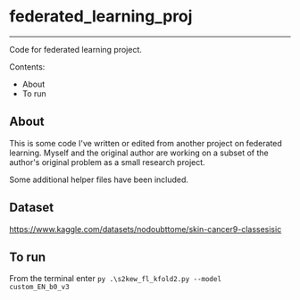 # federated_learning_proj

---

Code for federated learning project.

Contents:
 - About
 - To run
 
 ## About
 
 This is some code I've written or edited from another project on federated learning. Myself and the original author are working on a subset of the author's original problem as a small research project.

 Some additional helper files have been included.
 
 ## Dataset
 
 https://www.kaggle.com/datasets/nodoubttome/skin-cancer9-classesisic
 
 ## To run
 
 From the terminal enter <code>py .\s2kew_fl_kfold2.py --model custom_EN_b0_v3</code>
 
